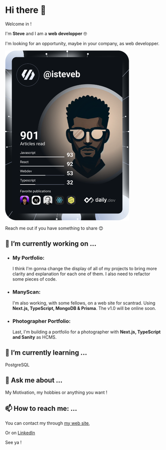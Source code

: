 # Hi there 👋
Welcome in !

I'm **Steve** and I am a **web developper** 🤓

I'm looking for an opportunity, maybe in your company, as web developper.        

<a href="https://app.daily.dev/isteveb"><img src="https://github.com/isteveb/isteveb/blob/main/devcard.svg" width="400" alt="Steve's Dev Card"/></a>

Reach me out if you have something to share 😊

## 🔭 I’m currently working on ...
  - ### My Portfolio:

    I think I'm gonna change the display of all of my projects to bring more clarity and explanation for each one of them. I also need to refactor some pieces of code.
    
  - ### ManyScan:

    I'm also working, with some fellows, on a web site for scantrad. Using **Next.js, TypeScript, MongoDB & Prisma**. The v1.0 will be online soon.

  - ### Photographer Portfolio:

     Last, I'm building a portfolio for a photographer with **Next.js, TypeScript and Sanity** as HCMS.

## 🌱 I’m currently learning ...

  PostgreSQL

## 💬 Ask me about ...

My Motivation, my hobbies or anything you want !

## 📫 How to reach me: ...

You can contact my through [my web site](https://stevebasse.fr "stevebasse.fr"),

Or on [LinkedIn](https://www.linkedin.com/in/steve-basse/ "LinkedIn Steve Basse")

See ya !


